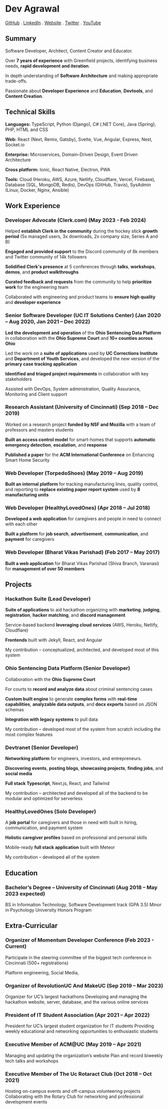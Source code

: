 # Dev Agrawal

[GitHub](https://github.com/devagrawal09) .
[LinkedIn](https://www.linkedin.com/in/dev-agr) .
[Website](https://devagr.me) .
[Twitter](https://twitter.com/devagrawal09) .
[YouTube](https://youtube.com/@devagr)

## Summary

Software Developer, Architect, Content Creator and Educator.

Over **7 years of experience** with Greenfield projects, identifying business needs, **rapid development and iteration**.

In depth understanding of **Software Architecture** and making appropriate trade-offs.

Passionate about **Developer Experience** and **Education**, **Devtools**, and **Content Creation**.

## Technical Skills

**Languages:** TypeScript, Python (Django), C# (.NET Core), Java (Spring), PHP, HTML and CSS

**Web:** React (Next, Remix, Gatsby), Svelte, Vue, Angular, Express, Nest, Socket.io

**Enterprise:** Microservices, Domain-Driven Design, Event Driven Architecture

**Cross platform:** Ionic, React Native, Electron, PWA

**Tools:** Cloud (Heroku, AWS, Azure, Netlify, Cloudflare, Vercel, Firebase), Database (SQL, MongoDB, Redis), DevOps (GitHub, Travis), SysAdmin (Linux, Docker, Nginx, Ansible)

## Work Experience

### Developer Advocate (Clerk.com) (May 2023 - Feb 2024)

Helped **establish Clerk in the community** during the hockey stick **growth period** (5x managed users, 3x downloads, 2x company size, Series A and B)

**Engaged and provided support** to the Discord community of 8k members and Twitter community of 14k followers

**Solidified Clerk's presence** at 5 conferences through **talks**, **workshops**, **demos**, and **product walkthroughs**

**Curated feedback and requests** from the community to help **prioritize work** for the engineering team

Collaborated with engineering and product teams to **ensure high quality** and **developer experience**

### Senior Software Developer (UC IT Solutions Center) (Jan 2020 – Aug 2020, Jan 2021 – Dec 2022)

**Led the development and operation** of the **Ohio Sentencing Data Platform** in collaboration with the **Ohio Supreme Court** and **10+ counties across Ohio**

Led the work on a **suite of applications** used by **UC Corrections Institute** and **Department of Youth Services**, and developed the new version of the **primary case tracking application**

**Identified and triaged project requirements** in collaboration with key stakeholders

Assisted with DevOps, System administration, Quality Assurance, Monitoring and Client support

### Research Assistant (University of Cincinnati) (Sep 2018 – Dec 2019)

Worked on a research project **funded by NSF and Mozilla** with a team of professors and masters students

**Built an access control model** for smart-homes that supports **automatic emergency detection**, **escalation**, and **response**

**Published a paper** for the **ACM International Conference** on Enhancing Smart Home Security

### Web Developer (TorpedoShoes) (May 2019 – Aug 2019)

**Built an internal platform** for tracking manufacturing lines, quality control, and reporting to **replace existing paper report system** used by **8 manufacturing units**

### Web Developer (HealthyLovedOnes) (Apr 2018 – Jul 2018)

**Developed a web application** for caregivers and people in need to connect with each other

**Built a platform** for **job search**, **advertisement**, **communication**, and **payment** for caregivers

### Web Developer (Bharat Vikas Parishad) (Feb 2017 – May 2017)

**Built a web application** for Bharat Vikas Parishad (Shiva Branch, Varanasi) for **management of over 50 members**

## Projects

### Hackathon Suite (Lead Developer)

**Suite of applications** to aid hackathon organizing with **marketing**, **judging**, **registration**, **hacker matching**, and **discord management**

Service-based backend **leveraging cloud services** (AWS, Heroku, Netlify, Cloudflare)

**Frontends** built with Jekyll, React, and Angular

My contribution – conceptualized, architected, and developed most of this system

### Ohio Sentencing Data Platform (Senior Developer)

Collaboration with the **Ohio Supreme Court**

For courts to **record and analyze data** about criminal sentencing cases

**Custom built engine** to generate **complex forms** with **real-time capabilities**, **analyzable data outputs**, and **docx exports** based on JSON schemas

**Integration with legacy systems** to pull data

My contribution – developed most of the system from scratch including the most complex features

### Devtranet (Senior Developer)

**Networking platform** for engineers, investors, and entrepreneurs.

**Discovering events**, **posting blogs**, **showcasing projects**, **finding jobs**, and **social media**

**Full stack Typescript**, Next.js, React, and Tailwind

My contribution – architected and developed all of the backend to be modular and optimized for serverless

### HealthyLovedOnes (Solo Developer)

A **job portal** for caregivers and those in need with built in hiring, communication, and payment system

**Holistic caregiver profiles** based on professional and personal skills

Mobile-ready **full stack application** built with Meteor

My contribution – developed all of the system

## Education

### Bachelor’s Degree – University of Cincinnati (Aug 2018 – May 2023 expected)

BS in Information Technology, Software Development track (GPA 3.5)
Minor in Psychology
University Honors Program

## Extra-Curricular

### Organizer of Momentum Developer Conference (Feb 2023 - Current)

Participate in the steering committee of the biggest tech conference in Cincinnati (500+ registrations)

Platform engineering, Social Media, 

### Organizer of RevolutionUC And MakeUC (Sep 2019 – Mar 2023)

Organizer for UC’s largest hackathons
Developing and managing the hackathon website, server, database, and the various online services

### President of IT Student Association (Apr 2021 – Apr 2022)

President for UC’s largest student organization for IT students
Providing weekly educational and networking opportunities to enthusiastic students

### Executive Member of ACM@UC (May 2019 – Apr 2021)

Managing and updating the organization’s website
Plan and record biweekly tech talks and workshops

### Executive Member of The Uc Rotaract Club (Oct 2018 – Oct 2021)

Hosting on-campus events and off-campus volunteering projects
Collaborating with the Rotary Club for networking and professional development events
